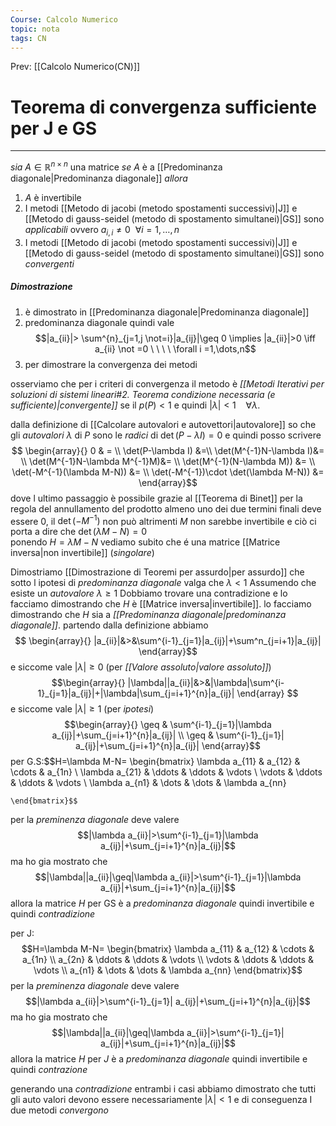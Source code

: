 ```yaml
---
Course: Calcolo Numerico
topic: nota
tags: CN
---
```


Prev: [[Calcolo Numerico(CN)]]

# Teorema di convergenza sufficiente per J e GS
---
_sia_ $A \in \mathbb{R}^{n \times n}$ una matrice
_se_ $A$ è a [[Predominanza diagonale|Predominanza diagonale]]
_allora_
1. $A$ è invertibile
2. I metodi [[Metodo di jacobi (metodo spostamenti successivi)|J]] e [[Metodo di  gauss-seidel (metodo di spostamento simultanei)|GS]] sono _applicabili_ ovvero $a_{i,i}\not =0 \ \ \forall i = 1,\dots,n$ 
3. I metodi [[Metodo di jacobi (metodo spostamenti successivi)|J]] e [[Metodo di  gauss-seidel (metodo di spostamento simultanei)|GS]] sono _convergenti_

##### Dimostrazione
1. è dimostrato in [[Predominanza diagonale|Predominanza diagonale]]
2. predominanza diagonale quindi vale $$|a_{ii}|> \sum^{n}_{j=1,j \not=i}|a_{ij}|\geq 0 \implies |a_{ii}|>0 \iff a_{ii} \not =0 \  \ \ \ \forall i =1,\dots,n$$
3. per dimostrare la convergenza dei metodi 

osserviamo che per i criteri di convergenza il metodo è _[[Metodi Iterativi per soluzioni di sistemi lineari#2. Teorema condizione necessaria (e sufficiente)|convergente]]_ se il $p(P)< 1$ e quindi $|\lambda|<1 \ \ \ \ \forall \lambda$.

dalla definizione di [[Calcolare autovalori e autovettori|autovalore]] so che gli _autovalori_ $\lambda$  di $P$ sono le _radici_ di $\det(P-\lambda I) =0$ e quindi posso scrivere$$
\begin{array}{}	
 0 & = \\
 \det(P-\lambda I) &=\\  
 \det(M^{-1}N-\lambda I)&= \\
 \det(M^{-1}N-\lambda M^{-1}M)&=  \\
 \det(M^{-1}(N-\lambda M)) &= \\
 \det(-M^{-1}(\lambda M-N)) &= \\
 \det(-M^{-1})\cdot \det(\lambda M-N)) &=
\end{array}$$
dove l ultimo passaggio è possibile grazie al [[Teorema di Binet]]
per la regola del annullamento del prodotto almeno uno dei due termini finali deve essere $0$, il $\det(-M^{-1})$ non può altrimenti $M$ non sarebbe invertibile e ciò ci porta a dire che $\det(\lambda M-N)=0$  
ponendo $H = \lambda M-N$ vediamo subito che é una matrice [[Matrice inversa|non invertibile]] (_singolare_)

Dimostriamo [[Dimostrazione di Teoremi per assurdo|per assurdo]]  che sotto l ipotesi di _predominanza diagonale_ valga che $\lambda < 1$ Assumendo che esiste un _autovalore_ $\lambda \geq 1$ 
Dobbiamo trovare una contradizione e lo facciamo dimostrando che $H$ è [[Matrice inversa|invertibile]]. 
lo facciamo dimostrando che $H$ sia a _[[Predominanza diagonale|predominanza diagonale]]_. 
partendo dalla definizione abbiamo $$ \begin{array}{}
        |a_{ii}|&>&\sum^{i-1}_{j=1}|a_{ij}|+\sum^n_{j=i+1}|a_{ij}| 
       \end{array}$$e siccome vale $|\lambda|\geq 0$ (per _[[Valore assoluto|valore assoluto]]_)
$$\begin{array}{}
|\lambda||a_{ii}|&>&|\lambda|\sum^{i-1}_{j=1}|a_{ij}|+|\lambda|\sum_{j=i+1}^{n}|a_{ij}|
\end{array} 
$$
e siccome vale $|\lambda|\geq 1$ (per _ipotesi_)		$$\begin{array}{}
 \geq & \sum^{i-1}_{j=1}|\lambda a_{ij}|+\sum_{j=i+1}^{n}|a_{ij}| \\
  \geq & \sum^{i-1}_{j=1}| a_{ij}|+\sum_{j=i+1}^{n}|a_{ij}|
\end{array}$$per G.S:$$H=\lambda M-N=
		\begin{bmatrix}
        \lambda a_{11}  &  a_{12} &  \cdots & a_{1n} \\
        \lambda a_{21}  & \ddots & \ddots  & \vdots \\ \vdots  & \ddots & \ddots  & \vdots \\
         \lambda a_{n1} & \dots & \dots  & \lambda a_{nn}
  
	\end{bmatrix}$$
per la _preminenza diagonale_ deve valere
$$|\lambda a_{ii}|>\sum^{i-1}_{j=1}|\lambda a_{ij}|+\sum_{j=i+1}^{n}|a_{ij}|$$
ma ho gia mostrato che $$|\lambda||a_{ii}|\geq|\lambda a_{ii}|>\sum^{i-1}_{j=1}|\lambda a_{ij}|+\sum_{j=i+1}^{n}|a_{ij}|$$
allora la matrice $H$ per GS è a _predominanza diagonale_ quindi invertibile e quindi _contradizione_


per J:$$H=\lambda M-N=
		\begin{bmatrix}
        \lambda a_{11}  &  a_{12} &  \cdots & a_{1n} \\
        a_{2n}  & \ddots & \ddots  & \vdots \\ \vdots  & \ddots & \ddots  & \vdots \\
          a_{n1} & \dots & \dots  & \lambda a_{nn}
\end{bmatrix}$$
per la _preminenza diagonale_ deve valere
$$|\lambda a_{ii}|>\sum^{i-1}_{j=1}| a_{ij}|+\sum_{j=i+1}^{n}|a_{ij}|$$
ma ho gia mostrato che $$|\lambda||a_{ii}|\geq|\lambda a_{ii}|>\sum^{i-1}_{j=1}| a_{ij}|+\sum_{j=i+1}^{n}|a_{ij}|$$ allora la matrice $H$ per $J$ è a _predominanza diagonale_ quindi invertibile e quindi _contrazione_

generando una _contradizione_ entrambi i casi abbiamo dimostrato che tutti gli auto valori devono essere necessariamente $|\lambda|<1$ e di conseguenza I due metodi _convergono_

